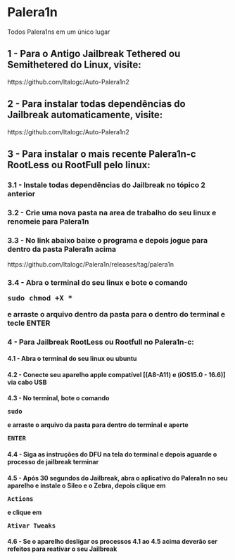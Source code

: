 # Palera1n
Todos Palera1ns em um único lugar

<h2>1 - Para o Antigo Jailbreak Tethered ou Semithetered do Linux, visite:</h2>
https://github.com/Italogc/Auto-Palera1n2

<h2>2 - Para instalar todas dependências do Jailbreak automaticamente, visite:</h2>
https://github.com/Italogc/Auto-Palera1n2

<h2>3 - Para instalar o mais recente Palera1n-c RootLess ou RootFull pelo linux:</h2>

<h3>3.1 - Instale todas dependências do Jailbreak no tópico 2 anterior</h3>

<h3>3.2 - Crie uma nova pasta na area de trabalho do seu linux e renomeie para Palera1n</h3>

<h3>3.3 - No link abaixo baixe o programa e depois jogue para dentro da pasta Palera1n acima</h3>
https://github.com/Italogc/Palera1n/releases/tag/palera1n

<h3>3.4 - Abra o terminal do seu linux e bote o comando <pre>sudo chmod +X *</pre> e arraste o arquivo dentro da pasta para o dentro do terminal e tecle ENTER</h3>

<h3>4 - Para Jailbreak RootLess ou Rootfull no Palera1n-c:</h3>
<h4>4.1 - Abra o terminal do seu linux ou ubuntu</h4>
<h4>4.2 - Conecte seu aparelho apple compatível [(A8-A11) e (iOS15.0 - 16.6)] via cabo USB</h4>
<h4>4.3 - No terminal, bote o comando <pre>sudo</pre> e arraste o arquivo da pasta para dentro do terminal e aperte <pre>ENTER</pre> </h4>
<h4>4.4 - Siga as instruções do DFU na tela do terminal e depois aguarde o processo de jailbreak terminar</h4>
<h4>4.5 - Após 30 segundos do Jailbreak, abra o aplicativo do Palera1n no seu aparelho e instale o Sileo e o Zebra, depois clique em <pre>Actions</pre> e clique em <pre>Ativar Tweaks</pre> </h4>
<h4>4.6 - Se o aparelho desligar os processos 4.1 ao 4.5 acima deverão ser refeitos para reativar o seu Jailbreak</h4>



